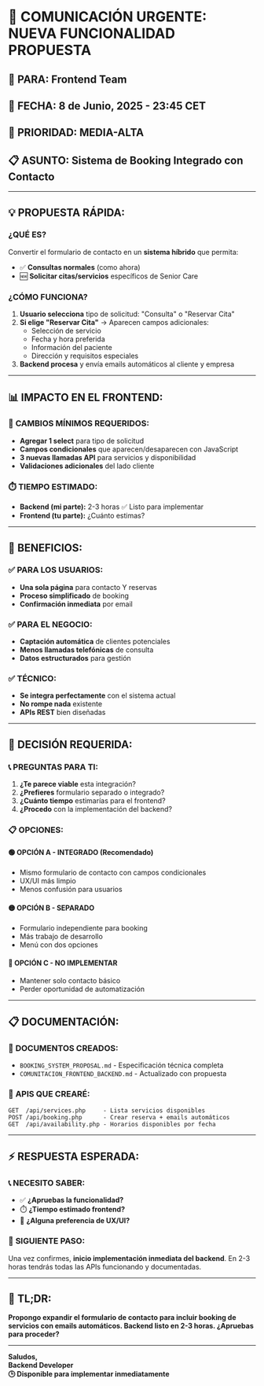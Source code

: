 # 📨 COMUNICACIÓN URGENTE: NUEVA FUNCIONALIDAD PROPUESTA

## 🎯 **PARA:** Frontend Team
## 📅 **FECHA:** 8 de Junio, 2025 - 23:45 CET
## 🚨 **PRIORIDAD:** MEDIA-ALTA
## 📋 **ASUNTO:** Sistema de Booking Integrado con Contacto

---

## 💡 **PROPUESTA RÁPIDA:**

### ¿QUÉ ES?
Convertir el formulario de contacto en un **sistema híbrido** que permita:
- ✅ **Consultas normales** (como ahora)
- 🆕 **Solicitar citas/servicios** específicos de Senior Care

### ¿CÓMO FUNCIONA?
1. **Usuario selecciona** tipo de solicitud: "Consulta" o "Reservar Cita"
2. **Si elige "Reservar Cita"** → Aparecen campos adicionales:
   - Selección de servicio
   - Fecha y hora preferida
   - Información del paciente
   - Dirección y requisitos especiales
3. **Backend procesa** y envía emails automáticos al cliente y empresa

---

## 📊 **IMPACTO EN EL FRONTEND:**

### 🔄 **CAMBIOS MÍNIMOS REQUERIDOS:**
- **Agregar 1 select** para tipo de solicitud
- **Campos condicionales** que aparecen/desaparecen con JavaScript
- **3 nuevas llamadas API** para servicios y disponibilidad
- **Validaciones adicionales** del lado cliente

### ⏱️ **TIEMPO ESTIMADO:**
- **Backend (mi parte):** 2-3 horas ✅ Listo para implementar
- **Frontend (tu parte):** ¿Cuánto estimas?

---

## 🎯 **BENEFICIOS:**

### ✅ **PARA LOS USUARIOS:**
- **Una sola página** para contacto Y reservas
- **Proceso simplificado** de booking
- **Confirmación inmediata** por email

### ✅ **PARA EL NEGOCIO:**
- **Captación automática** de clientes potenciales
- **Menos llamadas telefónicas** de consulta
- **Datos estructurados** para gestión

### ✅ **TÉCNICO:**
- **Se integra perfectamente** con el sistema actual
- **No rompe nada** existente
- **APIs REST** bien diseñadas

---

## 🤔 **DECISIÓN REQUERIDA:**

### 📞 **PREGUNTAS PARA TI:**

1. **¿Te parece viable** esta integración?
2. **¿Prefieres** formulario separado o integrado?
3. **¿Cuánto tiempo** estimarías para el frontend?
4. **¿Procedo** con la implementación del backend?

### 📋 **OPCIONES:**

#### 🟢 **OPCIÓN A - INTEGRADO** (Recomendado)
- Mismo formulario de contacto con campos condicionales
- UX/UI más limpio
- Menos confusión para usuarios

#### 🟡 **OPCIÓN B - SEPARADO**
- Formulario independiente para booking
- Más trabajo de desarrollo
- Menú con dos opciones

#### 🔴 **OPCIÓN C - NO IMPLEMENTAR**
- Mantener solo contacto básico
- Perder oportunidad de automatización

---

## 📋 **DOCUMENTACIÓN:**

### 📄 **DOCUMENTOS CREADOS:**
- `BOOKING_SYSTEM_PROPOSAL.md` - Especificación técnica completa
- `COMUNITACION_FRONTEND_BACKEND.md` - Actualizado con propuesta

### 🔗 **APIS QUE CREARÉ:**
```
GET  /api/services.php     - Lista servicios disponibles
POST /api/booking.php      - Crear reserva + emails automáticos  
GET  /api/availability.php - Horarios disponibles por fecha
```

---

## ⚡ **RESPUESTA ESPERADA:**

### 📞 **NECESITO SABER:**
- ✅ **¿Apruebas la funcionalidad?**
- ⏱️ **¿Tiempo estimado frontend?**
- 🎨 **¿Alguna preferencia de UX/UI?**

### 🚀 **SIGUIENTE PASO:**
Una vez confirmes, **inicio implementación inmediata del backend**. En 2-3 horas tendrás todas las APIs funcionando y documentadas.

---

## 🎯 **TL;DR:**

**Propongo expandir el formulario de contacto para incluir booking de servicios con emails automáticos. Backend listo en 2-3 horas. ¿Apruebas para proceder?** 

---

**Saludos,**  
**Backend Developer**  
**🕒 Disponible para implementar inmediatamente**
